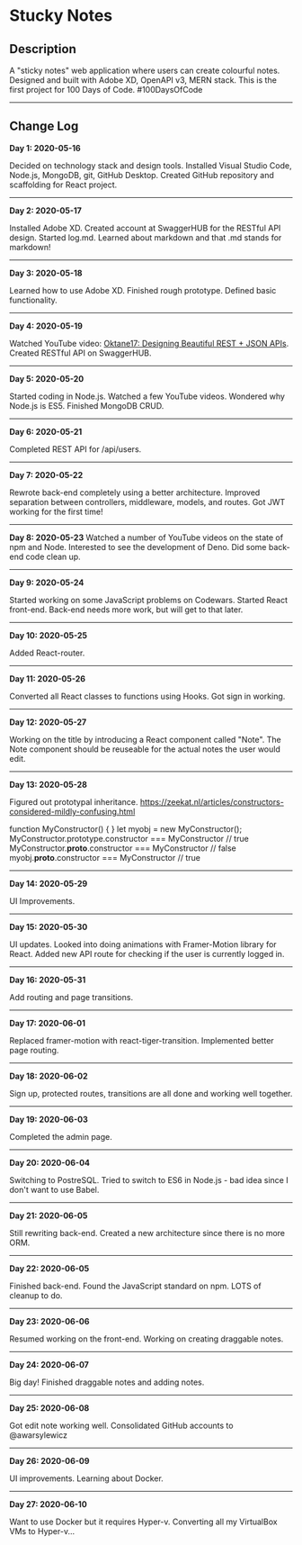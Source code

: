 Stucky Notes
============

Description
-----------

A "sticky notes" web application where users can create colourful notes.  Designed and built with Adobe XD, OpenAPI v3, MERN stack.  This is the first project for 100 Days of Code.  #100DaysOfCode

---

Change Log
----------

**Day 1: 2020-05-16**

Decided on technology stack and design tools.  Installed Visual Studio Code, Node.js, MongoDB, git, GitHub Desktop.  Created GitHub repository and scaffolding for React project.

---

**Day 2: 2020-05-17**

Installed Adobe XD.  Created account at SwaggerHUB for the RESTful API design.  Started log.md.  Learned about markdown and that .md stands for markdown!

---

**Day 3: 2020-05-18**

Learned how to use Adobe XD.  Finished rough prototype.  Defined basic functionality.

---

**Day 4: 2020-05-19**

Watched YouTube video: [Oktane17: Designing Beautiful REST + JSON APIs](https://youtu.be/MiOSzpfP1Ww).  Created RESTful API on SwaggerHUB.

---

**Day 5: 2020-05-20**

Started coding in Node.js.  Watched a few YouTube videos.  Wondered why Node.js is ES5.  Finished MongoDB CRUD.

---

**Day 6: 2020-05-21**

Completed REST API for /api/users.

---

**Day 7: 2020-05-22**

Rewrote back-end completely using a better architecture.  Improved separation between controllers, middleware, models, and routes.  Got JWT working for the first time!

---

**Day 8: 2020-05-23**
Watched a number of YouTube videos on the state of npm and Node.  Interested to see the development of Deno.  Did some back-end code clean up.

---

**Day 9: 2020-05-24**

Started working on some JavaScript problems on Codewars.  Started React front-end.  Back-end needs more work, but will get to that later.

---

**Day 10: 2020-05-25**

Added React-router.

---

**Day 11: 2020-05-26**

Converted all React classes to functions using Hooks.  Got sign in working.

---

**Day 12: 2020-05-27**

Working on the title by introducing a React component called "Note".  The Note component should be reuseable for the actual notes the user would edit.

---

**Day 13: 2020-05-28**

Figured out prototypal inheritance.
https://zeekat.nl/articles/constructors-considered-mildly-confusing.html

function MyConstructor() { }
let myobj = new MyConstructor();
MyConstructor.prototype.constructor === MyConstructor // true
MyConstructor.__proto__.constructor === MyConstructor // false
myobj.__proto__.constructor === MyConstructor // true

---

**Day 14: 2020-05-29**

UI Improvements.

---

**Day 15: 2020-05-30**

UI updates.  Looked into doing animations with Framer-Motion library for React.  Added new API route for checking if the user is currently logged in.

---

**Day 16: 2020-05-31**

Add routing and page transitions.

---

**Day 17: 2020-06-01**

Replaced framer-motion with react-tiger-transition.  Implemented better page routing.

---

**Day 18: 2020-06-02**

Sign up, protected routes, transitions are all done and working well together.

---

**Day 19: 2020-06-03**

Completed the admin page.

---

**Day 20: 2020-06-04**

Switching to PostreSQL.  Tried to switch to ES6 in Node.js - bad idea since I don't want to use Babel.

---

**Day 21: 2020-06-05**

Still rewriting back-end.  Created a new architecture since there is no more ORM.

---

**Day 22: 2020-06-05**

Finished back-end. Found the JavaScript standard on npm.  LOTS of cleanup to do.

---

**Day 23: 2020-06-06**

Resumed working on the front-end.  Working on creating draggable notes.  

---

**Day 24: 2020-06-07**

Big day!  Finished draggable notes and adding notes.

---

**Day 25: 2020-06-08**

Got edit note working well.  Consolidated GitHub accounts to @awarsylewicz

---

**Day 26: 2020-06-09**

UI improvements.  Learning about Docker.

---

**Day 27: 2020-06-10**

Want to use Docker but it requires Hyper-v.  Converting all my VirtualBox VMs to Hyper-v...
